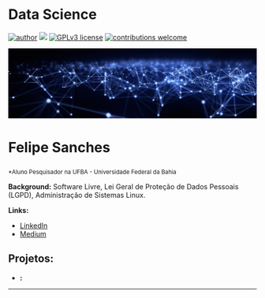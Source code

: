 # Data Science
[![author](https://img.shields.io/badge/author-felipesanches-red.svg)](https://www.linkedin.com/in/felipe-sanches-b393b2199) [![](https://img.shields.io/badge/python-3.7+-blue.svg)](https://www.python.org/downloads/release/python-365/) [![GPLv3 license](https://img.shields.io/badge/License-GPLv3-blue.svg)](http://perso.crans.org/besson/LICENSE.html) [![contributions welcome](https://img.shields.io/badge/contributions-welcome-brightgreen.svg?style=flat)](https://github.com/carlosfab/data_science/issues)

<p align="center">
  <img src="Banner.jpg" >
</p>

# Felipe Sanches
<sub>*Aluno Pesquisador na UFBA - Universidade Federal da Bahia</sub>


**Background:** Software Livre, Lei Geral de Proteção de Dados Pessoais (LGPD), Administração de Sistemas Linux.

**Links:**
* [LinkedIn](https://www.linkedin.com/in/felipe-sanches-b393b2199)
* [Medium](https://medium.com/@felipebsr97)


## Projetos:

* **:** 

---
